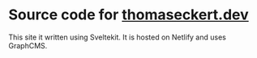 # Source code for [thomaseckert.dev](https://thomaseckert.dev)

This site it written using Sveltekit. It is hosted on Netlify and uses GraphCMS.